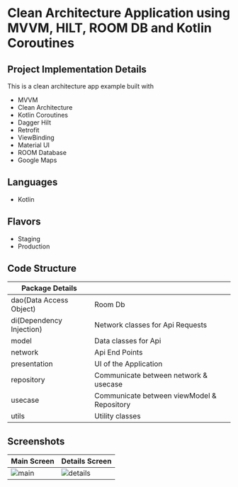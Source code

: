 

# Clean Architecture Application using MVVM, HILT, ROOM DB and Kotlin Coroutines


## Project Implementation Details

This is a clean architecture app example built with

- MVVM
- Clean Architecture
- Kotlin Coroutines
- Dagger Hilt
- Retrofit
- ViewBinding
- Material UI
- ROOM Database
- Google Maps

## Languages 
- Kotlin

## Flavors 
- Staging
- Production


## Code Structure

| Package Details |  |
| ------------- | ------------- |
| dao(Data Access Object) | Room Db |
| di(Dependency Injection) | Network classes for Api Requests |
| model | Data classes for Api |
| network | Api End Points |
| presentation | UI of the Application |
| repository | Communicate between network & usecase |
| usecase | Communicate between viewModel & Repository |
| utils | Utility classes |


## Screenshots 
| Main Screen  | Details Screen |
| ------------- | ------------- |
| ![main](https://github.com/wasif1/DubizzleTest/blob/master/app/screenshots/main.jpg)  | ![details](https://github.com/wasif1/DubizzleTest/blob/master/app/screenshots/details.jpg)  |










